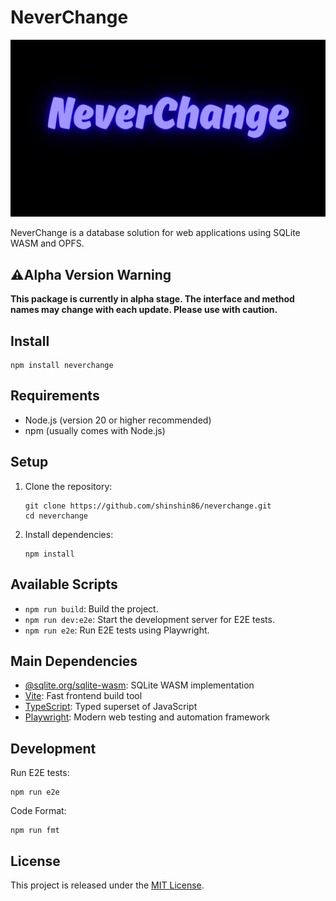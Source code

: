 # NeverChange

![Project logo](./images/logo.png)

NeverChange is a database solution for web applications using SQLite WASM and OPFS.

## ⚠Alpha Version Warning

**This package is currently in alpha stage. The interface and method names may change with each update. Please use with caution.**

## Install

```
npm install neverchange
```

## Requirements

- Node.js (version 20 or higher recommended)
- npm (usually comes with Node.js)

## Setup

1. Clone the repository:
   ```
   git clone https://github.com/shinshin86/neverchange.git
   cd neverchange
   ```

2. Install dependencies:
   ```
   npm install
   ```

## Available Scripts

- `npm run build`: Build the project.
- `npm run dev:e2e`: Start the development server for E2E tests.
- `npm run e2e`: Run E2E tests using Playwright.

## Main Dependencies

- [@sqlite.org/sqlite-wasm](https://www.npmjs.com/package/@sqlite.org/sqlite-wasm): SQLite WASM implementation
- [Vite](https://vitejs.dev/): Fast frontend build tool
- [TypeScript](https://www.typescriptlang.org/): Typed superset of JavaScript
- [Playwright](https://playwright.dev/): Modern web testing and automation framework

## Development
Run E2E tests:

```
npm run e2e
```

Code Format:

```
npm run fmt
```

## License

This project is released under the [MIT License](LICENSE).